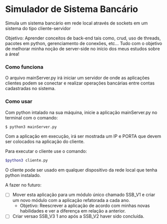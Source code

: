 # Simulador de Sistema Bancário
Simula um sistema bancário em rede local através de sockets em um sistema do tipo cliente-servidor

Objetivo: Aprender conceitos de back-end tais como, crud, uso de threads, pacotes em python, gerenciamento de conexões, etc... Tudo com o objetivo de melhorar minha noção de server-side no início dos meus estudos sobre a área!

### Como funciona

O arquivo mainServer.py irá iniciar um servidor de onde as aplicações clientes podem se conectar e realizar operações bancárias entre contas cadastradas no sistema.

### Como usar

Com python intalado na sua máquina, inicie a aplicação mainServer.py no terminal com o comando:

```bash
$ python3 mainServer.py
```

Com a aplicação em execução, irá ser mostrada um IP e PORTA que devem ser colocados na aplicação do cliente.

Para executar o cliente use o comando:

```bash
$python3 cliente.py
```

O cliente pode ser usado em qualquer dispositivo da rede local que tenha python instalado.


A fazer no futuro:

- [ ] Mover esta aplicação para um módulo único chamado SSB_V1 e criar um novo módulo com a aplicação refatorada a cada ano. 
  * Objetivo: Reescrever a aplicação de acordo com minhas novas habilidades e ver a diferença em relação a anterior.
- [ ] Criar versao SSB_V3 1 ano após a SSB_V2 haver sido concluída.
